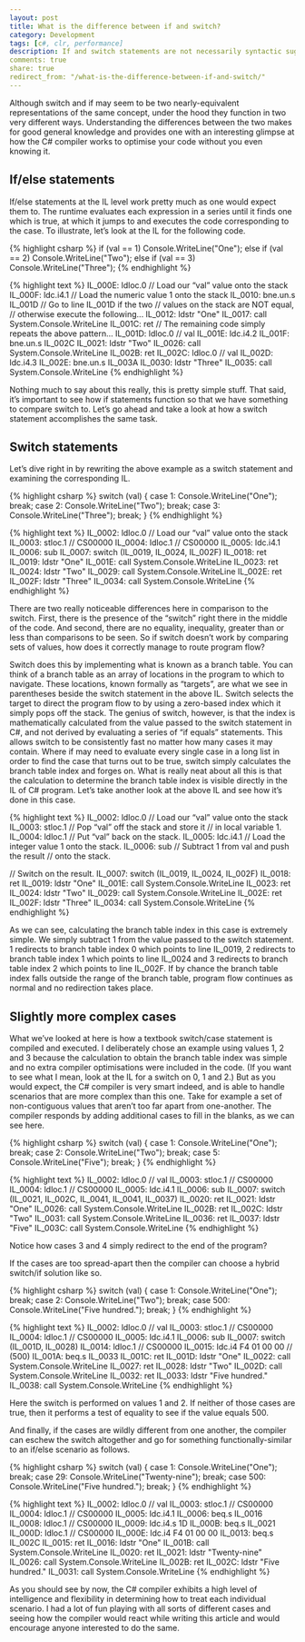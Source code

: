 ```yaml
---
layout: post
title: What is the difference between if and switch?
category: Development
tags: [c#, clr, performance]
description: If and switch statements are not necessarily syntactic sugar for one another. Learn about the fundamental difference between the two.
comments: true
share: true
redirect_from: "/what-is-the-difference-between-if-and-switch/"
---
```

Although switch and if may seem to be two nearly-equivalent representations of the same concept, under the hood they function in two very different ways. Understanding the differences between the two makes for good general knowledge and provides one with an interesting glimpse at how the C# compiler works to optimise your code without you even knowing it.

## If/else statements

If/else statements at the IL level work pretty much as one would expect them to. The runtime evaluates each expression in a series until it finds one which is true, at which it jumps to and executes the code corresponding to the case. To illustrate, let’s look at the IL for the following code.

{% highlight csharp %}
if (val == 1)
	Console.WriteLine("One");
else if (val == 2)
	Console.WriteLine("Two");
else if (val == 3)
	Console.WriteLine("Three");
{% endhighlight %}

{% highlight text %}
IL_000E:  ldloc.0     // Load our “val” value onto the stack
IL_000F:  ldc.i4.1    // Load the numeric value 1 onto the stack
IL_0010:  bne.un.s    IL_001D    // Go to line IL_001D if the two
                                 // values on the stack are NOT equal,
                                 // otherwise execute the following...
IL_0012:  ldstr       "One"
IL_0017:  call        System.Console.WriteLine
IL_001C:  ret
// The remaining code simply repeats the above pattern...
IL_001D:  ldloc.0     // val
IL_001E:  ldc.i4.2
IL_001F:  bne.un.s    IL_002C
IL_0021:  ldstr       "Two"
IL_0026:  call        System.Console.WriteLine
IL_002B:  ret
IL_002C:  ldloc.0     // val
IL_002D:  ldc.i4.3
IL_002E:  bne.un.s    IL_003A
IL_0030:  ldstr       "Three"
IL_0035:  call        System.Console.WriteLine
{% endhighlight %}

Nothing much to say about this really, this is pretty simple stuff. That said, it’s important to see how if statements function so that we have something to compare switch to. Let’s go ahead and take a look at how a switch statement accomplishes the same task.

## Switch statements

Let’s dive right in by rewriting the above example as a switch statement and examining the corresponding IL.

{% highlight csharp %}
switch (val)
{
	case 1:
		Console.WriteLine("One");
		break;
	case 2:
		Console.WriteLine("Two");
		break;
	case 3:
		Console.WriteLine("Three");
		break;
}
{% endhighlight %}

{% highlight text %}
IL_0002:  ldloc.0     // Load our “val” value onto the stack
IL_0003:  stloc.1     // CS$0$0000
IL_0004:  ldloc.1     // CS$0$0000
IL_0005:  ldc.i4.1
IL_0006:  sub
IL_0007:  switch      (IL_0019, IL_0024, IL_002F)
IL_0018:  ret
IL_0019:  ldstr       "One"
IL_001E:  call        System.Console.WriteLine
IL_0023:  ret
IL_0024:  ldstr       "Two"
IL_0029:  call        System.Console.WriteLine
IL_002E:  ret
IL_002F:  ldstr       "Three"
IL_0034:  call        System.Console.WriteLine
{% endhighlight %}

There are two really noticeable differences here in comparison to the switch. First, there is the presence of the “switch” right there in the middle of the code. And second, there are no equality, inequality, greater than or less than comparisons to be seen. So if switch doesn’t work by comparing sets of values, how does it correctly manage to route program flow?<a id="more"></a><a id="more-2532"></a>

Switch does this by implementing what is known as a branch table. You can think of a branch table as an array of locations in the program to which to navigate. These locations, known formally as “targets”, are what we see in parentheses beside the switch statement in the above IL. Switch selects the target to direct the program flow to by using a zero-based index which it simply pops off the stack. The genius of switch, however, is that the index is mathematically calculated from the value passed to the switch statement in C#, and not derived by evaluating a series of “if equals” statements. This allows switch to be consistently fast no matter how many cases it may contain. Where if may need to evaluate every single case in a long list in order to find the case that turns out to be true, switch simply calculates the branch table index and forges on. What is really neat about all this is that the calculation to determine the branch table index is visible directly in the IL of C# program. Let’s take another look at the above IL and see how it’s done in this case.

{% highlight text %}
IL_0002:  ldloc.0     // Load our “val” value onto the stack
IL_0003:  stloc.1     // Pop “val” off the stack and store it
		      // in local variable 1.
IL_0004:  ldloc.1     // Put “val” back on the stack.
IL_0005:  ldc.i4.1    // Load the integer value 1 onto the stack.
IL_0006:  sub         // Subtract 1 from val and push the result
                      // onto the stack.

// Switch on the result.
IL_0007:  switch      (IL_0019, IL_0024, IL_002F)
IL_0018:  ret
IL_0019:  ldstr       "One"
IL_001E:  call        System.Console.WriteLine
IL_0023:  ret
IL_0024:  ldstr       "Two"
IL_0029:  call        System.Console.WriteLine
IL_002E:  ret
IL_002F:  ldstr       "Three"
IL_0034:  call        System.Console.WriteLine
{% endhighlight %}

As we can see, calculating the branch table index in this case is extremely simple. We simply subtract 1 from the value passed to the switch statement. 1 redirects to branch table index 0 which points to line IL_0019, 2 redirects to branch table index 1 which points to line IL_0024 and 3 redirects to branch table index 2 which points to line IL_002F. If by chance the branch table index falls outside the range of the branch table, program flow continues as normal and no redirection takes place.

## Slightly more complex cases

What we’ve looked at here is how a textbook switch/case statement is compiled and executed. I deliberately chose an example using values 1, 2 and 3 because the calculation to obtain the branch table index was simple and no extra compiler optimisations were included in the code. (If you want to see what I mean, look at the IL for a switch on 0, 1 and 2.) But as you would expect, the C# compiler is very smart indeed, and is able to handle scenarios that are more complex than this one. Take for example a set of non-contiguous values that aren’t too far apart from one-another. The compiler responds by adding additional cases to fill in the blanks, as we can see here.

{% highlight csharp %}
switch (val)
{
	case 1:
		Console.WriteLine("One");
		break;
	case 2:
		Console.WriteLine("Two");
		break;
	case 5:
		Console.WriteLine("Five");
		break;
}
{% endhighlight %}

{% highlight text %}
IL_0002:  ldloc.0     // val
IL_0003:  stloc.1     // CS$0$0000
IL_0004:  ldloc.1     // CS$0$0000
IL_0005:  ldc.i4.1
IL_0006:  sub
IL_0007:  switch      (IL_0021, IL_002C, IL_0041, IL_0041, IL_0037)
IL_0020:  ret
IL_0021:  ldstr       "One"
IL_0026:  call        System.Console.WriteLine
IL_002B:  ret
IL_002C:  ldstr       "Two"
IL_0031:  call        System.Console.WriteLine
IL_0036:  ret
IL_0037:  ldstr       "Five"
IL_003C:  call        System.Console.WriteLine
{% endhighlight %}

Notice how cases 3 and 4 simply redirect to the end of the program?

If the cases are too spread-apart then the compiler can choose a hybrid switch/if solution like so.

{% highlight csharp %}
switch (val)
{
	case 1:
		Console.WriteLine("One");
		break;
	case 2:
		Console.WriteLine("Two");
		break;
	case 500:
		Console.WriteLine("Five hundred.");
		break;
}
{% endhighlight %}

{% highlight text %}
IL_0002:  ldloc.0     // val
IL_0003:  stloc.1     // CS$0$0000
IL_0004:  ldloc.1     // CS$0$0000
IL_0005:  ldc.i4.1
IL_0006:  sub
IL_0007:  switch      (IL_001D, IL_0028)
IL_0014:  ldloc.1     // CS$0$0000
IL_0015:  ldc.i4      F4 01 00 00 // (500)
IL_001A:  beq.s       IL_0033
IL_001C:  ret
IL_001D:  ldstr       "One"
IL_0022:  call        System.Console.WriteLine
IL_0027:  ret
IL_0028:  ldstr       "Two"
IL_002D:  call        System.Console.WriteLine
IL_0032:  ret
IL_0033:  ldstr       "Five hundred."
IL_0038:  call        System.Console.WriteLine
{% endhighlight %}

Here the switch is performed on values 1 and 2. If neither of those cases are true, then it performs a test of equality to see if the value equals 500.

And finally, if the cases are wildly different from one another, the compiler can eschew the switch altogether and go for something functionally-similar to an if/else scenario as follows.

{% highlight csharp %}
switch (val)
{
	case 1:
		Console.WriteLine("One");
		break;
	case 29:
		Console.WriteLine("Twenty-nine");
		break;
	case 500:
		Console.WriteLine("Five hundred.");
		break;
}
{% endhighlight %}

{% highlight text %}
IL_0002:  ldloc.0     // val
IL_0003:  stloc.1     // CS$0$0000
IL_0004:  ldloc.1     // CS$0$0000
IL_0005:  ldc.i4.1
IL_0006:  beq.s       IL_0016
IL_0008:  ldloc.1     // CS$0$0000
IL_0009:  ldc.i4.s    1D
IL_000B:  beq.s       IL_0021
IL_000D:  ldloc.1     // CS$0$0000
IL_000E:  ldc.i4      F4 01 00 00
IL_0013:  beq.s       IL_002C
IL_0015:  ret
IL_0016:  ldstr       "One"
IL_001B:  call        System.Console.WriteLine
IL_0020:  ret
IL_0021:  ldstr       "Twenty-nine"
IL_0026:  call        System.Console.WriteLine
IL_002B:  ret
IL_002C:  ldstr       "Five hundred."
IL_0031:  call        System.Console.WriteLine
{% endhighlight %}

As you should see by now, the C# compiler exhibits a high level of intelligence and flexibility in determining how to treat each individual scenario. I had a lot of fun playing with all sorts of different cases and seeing how the compiler would react while writing this article and would encourage anyone interested to do the same. 

